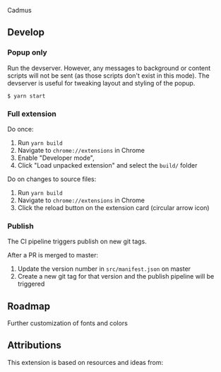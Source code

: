 Cadmus

Develop
-----

### Popup only

Run the devserver. However, any messages to background or content scripts will not be sent (as those scripts don't exist in this mode). The devserver is useful for tweaking layout and styling of the popup.

```
$ yarn start
```

### Full extension

Do once: 

1. Run `yarn build`
1. Navigate to `chrome://extensions` in Chrome
1. Enable "Developer mode",
1. Click "Load unpacked extension" and select the `build/` folder

Do on changes to source files:

1. Run `yarn build`
1. Navigate to `chrome://extensions` in Chrome
1. Click the reload button on the extension card (circular arrow icon)

### Publish

The CI pipeline triggers publish on new git tags.

After a PR is merged to master:

1. Update the version number in `src/manifest.json` on master
1. Create a new git tag for that version and the publish pipeline will be triggered


Roadmap
-------

Further customization of fonts and colors

Attributions
--------

This extension is based on resources and ideas from:

